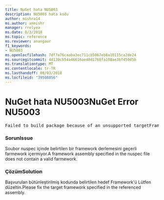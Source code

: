 ```yaml
---
title: NuGet hata NU5003
description: NU5003 hata kodu
author: mishra14
ms.author: anmishr
manager: rrelyea
ms.date: 8/3/2018
ms.topic: reference
ms.reviewer: anangaur
f1_keywords:
- NU5003
ms.openlocfilehash: 7df7a76caaba3ec711cb5067eb8a10115ca2de24
ms.sourcegitcommit: 4d139cb54a46616ae48d1768fa108ae3bf450d5b
ms.translationtype: MT
ms.contentlocale: tr-TR
ms.lasthandoff: 08/03/2018
ms.locfileid: "39508856"
---
```

# <a name="nuget-error-nu5003"></a><span data-ttu-id="06a93-103">NuGet hata NU5003</span><span class="sxs-lookup"><span data-stu-id="06a93-103">NuGet Error NU5003</span></span>
<pre>Failed to build package because of an unsupported targetFramework value on 'System.Net'.</pre>

### <a name="issue"></a><span data-ttu-id="06a93-104">Sorun</span><span class="sxs-lookup"><span data-stu-id="06a93-104">Issue</span></span>

<span data-ttu-id="06a93-105">Soubor nuspec içinde belirtilen bir framework derlemesini geçerli farmework içermiyor.</span><span class="sxs-lookup"><span data-stu-id="06a93-105">A framework assembly specified in the nuspec file does not contain a valid farmework.</span></span>


### <a name="solution"></a><span data-ttu-id="06a93-106">Çözüm</span><span class="sxs-lookup"><span data-stu-id="06a93-106">Solution</span></span>

<span data-ttu-id="06a93-107">Başvurulan bütünleştirilmiş kodunda belirtilen hedef Framework'ü Lütfen düzeltin.</span><span class="sxs-lookup"><span data-stu-id="06a93-107">Please fix the target framework specified in the referenced assembly.</span></span>

